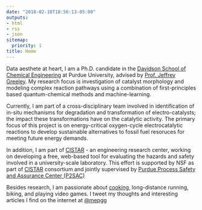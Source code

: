 ```yaml
---
date: "2018-02-10T18:56:13-05:00"
outputs:
- html
- rss
- json
sitemap:
  priority: 1
title: Home
---
```


Data aesthete at heart, I am a Ph.D. candidate in the [Davidson School of Chemical Engineering](https://engineering.purdue.edu/ChE) at Purdue University, advised by [Prof. Jeffrey Greeley](https://engineering.purdue.edu/ChE/people/ptProfile?resource_id=84163). My research focus is investigation of catalyst morphology and modeling complex reaction pathways using a combination of first-principles based quantum-chemical methods and machine-learning. 

Currently, I am part of a cross-disciplinary team involved in identification of in-situ mechanisms for degradation and transformation of electro-catalysts; the impact these transformations have on the catalytic activity. The primary focus of this project is on energy-critical oxygen-cycle electrocatalytic reactions to develop sustainable alternatives to fossil fuel resoruces for meeting future energy demands. 

In addition, I am part of [CISTAR](https://cistar.us/) - an engineering research center, working on developing a free, web-based tool for evaluating the hazards and safety involved in a university-scale laboratory. This effort is supported by NSF as part of [CISTAR](https://cistar.us/) consortium and jointly supervised by [Purdue Process Safety and Assurance Center (P2SAC)](https://engineering.purdue.edu/P2SAC)

Besides research, I am passionate about [cooking](https://www.instagram.com/pgg1610/), long-distance running, biking, and playing video games. I tweet my thoughts and interesting articles I find on the internet at [@mepgg](https://twitter.com/mepgg)

